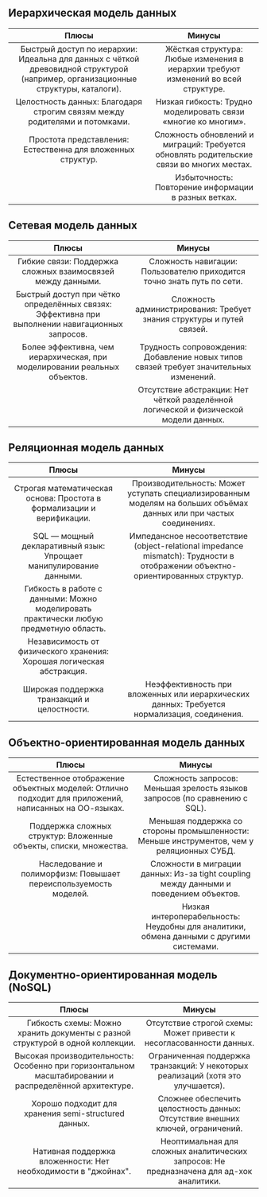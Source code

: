 ## Иерархическая модель данных

|                                   **Плюсы**                                   |                                   **Минусы**                                       |
|:-----------------------------------------------------------------------------:|:----------------------------------------------------------------------------------:|
| Быстрый доступ по иерархии: Идеальна для данных с чёткой древовидной структурой (например, организационные структуры, каталоги).    | Жёсткая структура: Любые изменения в иерархии требуют изменений во всей структуре.    |
| Целостность данных: Благодаря строгим связям между родителями и потомками.    | Низкая гибкость: Трудно моделировать связи «многие ко многим».                        |
| Простота представления: Естественна для вложенных структур.                   | Сложность обновлений и миграций: Требуется обновлять родительские связи во многих местах. |
|                                                                               | Избыточность: Повторение информации в разных ветках.                               |




## Сетевая модель данных

|                                   **Плюсы**                                   |                                   **Минусы**                                          |
|:-----------------------------------------------------------------------------:|:-------------------------------------------------------------------------------------:|
| Гибкие связи: Поддержка сложных взаимосвязей между данными.                   | Сложность навигации: Пользователю приходится точно знать путь по сети.                |
| Быстрый доступ при чётко определённых связях: Эффективна при выполнении навигационных запросов.   | Сложность администрирования: Требует знания структуры и путей связей.   |
| Более эффективна, чем иерархическая, при моделировании реальных объектов.     | Трудность сопровождения: Добавление новых типов связей требует значительных изменений.   |
|                                                                               | Отсутствие абстракции: Нет чёткой разделённой логической и физической модели данных.   |



## Реляционная модель данных

|                                   **Плюсы**                                   |                                   **Минусы**                                          |
|:-----------------------------------------------------------------------------:|:-------------------------------------------------------------------------------------:|
| Строгая математическая основа: Простота в формализации и верификации.         | Производительность: Может уступать специализированным моделям на больших объёмах данных или при частых соединениях.           |
| SQL — мощный декларативный язык: Упрощает манипулирование данными.            | Импедансное несоответствие (object-relational impedance mismatch): Трудности в отображении объектно-ориентированных структур.     |
| Гибкость в работе с данными: Можно моделировать практически любую предметную область. |  |
| Независимость от физического хранения: Хорошая логическая абстракция.         |  |
| Широкая поддержка транзакций и целостности.                                   | Неэффективность при вложенных или иерархических данных: Требуется нормализация, соединения.               | 



## Объектно-ориентированная модель данных

|                                   **Плюсы**                                   |                                   **Минусы**                                          |
|:-----------------------------------------------------------------------------:|:-------------------------------------------------------------------------------------:|
| Естественное отображение объектных моделей: Отлично подходит для приложений, написанных на ОО-языках. | Сложность запросов: Меньшая зрелость языков запросов (по сравнению с SQL).    |
| Поддержка сложных структур: Вложенные объекты, списки, множества.             | Меньшая поддержка со стороны промышленности: Меньше инструментов, чем у реляционных СУБД.             |
| Наследование и полиморфизм: Повышает переиспользуемость моделей.              | Сложности в миграции данных: Из-за tight coupling между данными и поведением объектов.                |
|                                                                               | Низкая интероперабельность: Неудобны для аналитики, обмена данными с другими системами.               |



## Документно-ориентированная модель (NoSQL)

|                                   **Плюсы**                                   |                                   **Минусы**                                          |
|:-----------------------------------------------------------------------------:|:-------------------------------------------------------------------------------------:|
| Гибкость схемы: Можно хранить документы с разной структурой в одной коллекции.  | Отсутствие строгой схемы: Может привести к несогласованности данных.                |
| Высокая производительность: Особенно при горизонтальном масштабировании и распределённой архитектуре. | Ограниченная поддержка транзакций: У некоторых реализаций (хотя это улучшается).  |
| Хорошо подходит для хранения semi-structured данных.                          | Сложнее обеспечить целостность данных: Отсутствие внешних ключей, ограничений.        |
| Нативная поддержка вложенности: Нет необходимости в "джойнах".                | Неоптимальная для сложных аналитических запросов: Не предназначена для ад-хок аналитики.   |
